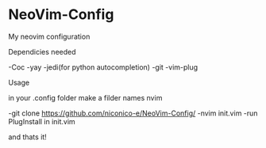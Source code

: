 # NeoVim-Config
My neovim configuration



Dependicies needed

-Coc
-yay
-jedi(for python autocompletion)
-git
-vim-plug

Usage

in your .config folder make a filder names nvim

-git clone https://github.com/niconico-e/NeoVim-Config/
-nvim init.vim
-run PlugInstall in init.vim

and thats it!
